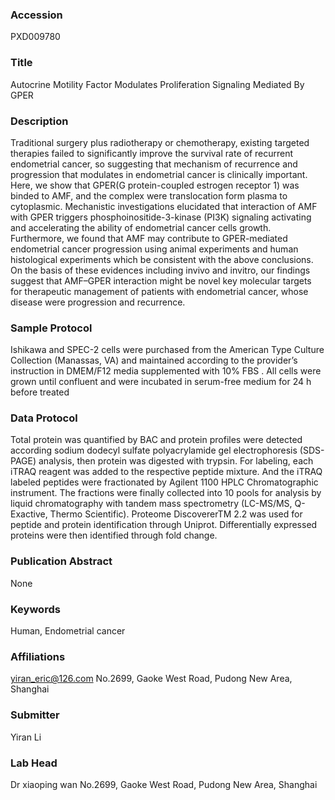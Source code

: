 ### Accession
PXD009780

### Title
Autocrine Motility Factor Modulates Proliferation Signaling Mediated By GPER

### Description
Traditional surgery plus radiotherapy or chemotherapy, existing targeted therapies failed to significantly improve the survival rate of recurrent endometrial cancer, so suggesting that mechanism  of recurrence and progression that modulates in endometrial cancer is clinically important. Here, we show that GPER(G protein-coupled estrogen receptor 1) was binded to AMF, and the complex were translocation form plasma to cytoplasmic. Mechanistic investigations elucidated that interaction of AMF with GPER triggers phosphoinositide-3-kinase (PI3K) signaling activating and accelerating the ability of endometrial cancer cells growth. Furthermore, we found that AMF may contribute to GPER-mediated endometrial cancer progression using animal experiments and human histological experiments which be consistent with the above conclusions. On the basis of these evidences including invivo and invitro, our findings suggest that AMF–GPER interaction might be novel key molecular targets for therapeutic management of patients with endometrial cancer, whose disease were progression and recurrence.

### Sample Protocol
Ishikawa and SPEC-2 cells were purchased from the American Type Culture Collection (Manassas, VA) and maintained according to the provider’s instruction in DMEM/F12 media supplemented with 10% FBS . All cells were grown until confluent and were incubated in serum-free medium for 24 h before treated

### Data Protocol
Total protein was quantified by BAC and protein profiles were detected according sodium dodecyl sulfate polyacrylamide gel electrophoresis (SDS-PAGE) analysis, then protein was digested with trypsin. For labeling, each iTRAQ reagent was added to the respective peptide mixture. And the iTRAQ labeled peptides were fractionated by Agilent 1100 HPLC Chromatographic instrument. The fractions were finally collected into 10 pools for analysis by liquid chromatography with tandem mass spectrometry (LC-MS/MS, Q-Exactive, Thermo Scientific). Proteome DiscovererTM 2.2 was used for peptide and protein identification through Uniprot. Differentially expressed proteins were then identified through fold change.

### Publication Abstract
None

### Keywords
Human, Endometrial cancer

### Affiliations
yiran_eric@126.com
No.2699, Gaoke West Road, Pudong New Area, Shanghai

### Submitter
Yiran Li

### Lab Head
Dr xiaoping wan
No.2699, Gaoke West Road, Pudong New Area, Shanghai


